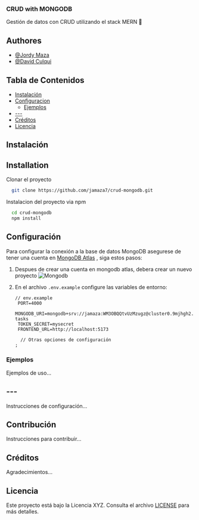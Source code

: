 ### CRUD with MONGODB

Gestión de datos con CRUD utilizando el stack MERN 🔄

## Authores

- [@Jordy Maza](https://github.com/jamaza7)
- [@David Culqui](https://www.github.com/)

## Tabla de Contenidos

- [Instalación](#instalación)
- [Configuracion](#Configuración)
  - [Ejemplos](#ejemplos)
- [---](#configuración)
- [Créditos](#créditos)
- [Licencia](#licencia)

## Instalación

## Installation

Clonar el proyecto

```bash
  git clone https://github.com/jamaza7/crud-mongodb.git

```

Instalacion del proyecto via npm

```bash
  cd crud-mongodb
  npm install

```

## Configuración

Para configurar la conexión a la base de datos MongoDB asegurese de tener una cuenta en [MongoDB Atlas](https://www.mongodb.com/atlas/database) , siga estos pasos:

1. Despues de crear una cuenta en mongodb atlas, debera crear un nuevo proyecto
   ![Mongodb](https://drive.google.com/drive/u/0/folders/1pb9m_Cl-N_ukc3PF8txfFoROFxSQMAUs)

2. En el archivo `.env.example` configure las variables de entorno:

   ```env
   // env.example
    PORT=4000
    MONGODB_URI=mongodb+srv://jamaza:WM3OBQQtvUzMzugz@cluster0.9mjhgh2.mongodb.net/mern-tasks
    TOKEN_SECRET=mysecret
    FRONTEND_URL=http://localhost:5173

     // Otras opciones de configuración
   ;
   ```

### Ejemplos

Ejemplos de uso...

## ---

Instrucciones de configuración...

## Contribución

Instrucciones para contribuir...

## Créditos

Agradecimientos...

## Licencia

Este proyecto está bajo la Licencia XYZ. Consulta el archivo [LICENSE](LICENSE) para más detalles.
